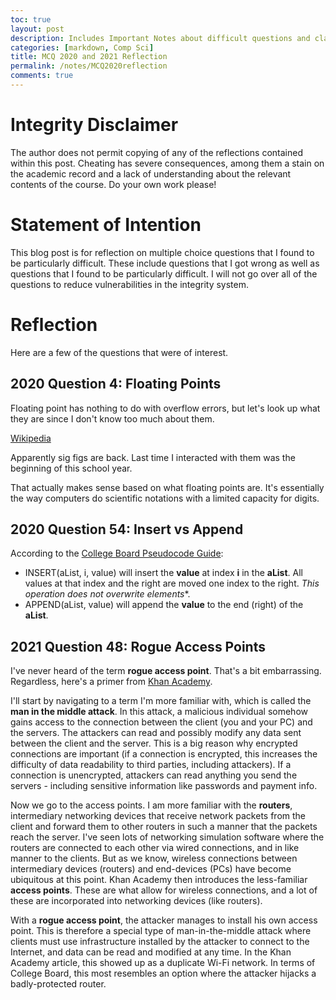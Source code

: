 ```yaml
---
toc: true
layout: post
description: Includes Important Notes about difficult questions and clarifications
categories: [markdown, Comp Sci]
title: MCQ 2020 and 2021 Reflection
permalink: /notes/MCQ2020reflection
comments: true
---
```


# Integrity Disclaimer

The author does not permit copying of any of the reflections contained within this post. Cheating has severe consequences, among them a stain on the academic record and a lack of understanding about the relevant contents of the course. Do your own work please!

# Statement of Intention

This blog post is for reflection on multiple choice questions that I found to be particularly difficult. These include questions that I got wrong as well as questions that I found to be particularly difficult. I will not go over all of the questions to reduce vulnerabilities in the integrity system.

# Reflection

Here are a few of the questions that were of interest.

## 2020 Question 4: Floating Points

Floating point has nothing to do with overflow errors, but let's look up what they are since I don't know too much about them.

[Wikipedia](https://en.wikipedia.org/wiki/Floating-point_arithmetic)

Apparently sig figs are back. Last time I interacted with them was the beginning of this school year.

That actually makes sense based on what floating points are. It's essentially the way computers do scientific notations with a limited capacity for digits.


## 2020 Question 54: Insert vs Append

According to the [College Board Pseudocode Guide](https://apcentral.collegeboard.org/media/pdf/ap-computer-science-principles-exam-reference-sheet.pdf):

- INSERT(aList, i, value) will insert the **value** at index **i** in the **aList**. All values at that index and the right are moved one index to the right. *This operation does not overwrite elements**.
- APPEND(aList, value) will append the **value** to the end (right) of the **aList**.

## 2021 Question 48: Rogue Access Points

I've never heard of the term **rogue access point**. That's a bit embarrassing. Regardless, here's a primer from [Khan Academy](https://www.khanacademy.org/computing/computers-and-internet/xcae6f4a7ff015e7d:online-data-security/xcae6f4a7ff015e7d:cyber-attacks/a/rogue-access-points-mitm-attacks).

I'll start by navigating to a term I'm more familiar with, which is called the **man in the middle attack**. In this attack, a malicious individual somehow gains access to the connection between the client (you and your PC) and the servers. The attackers can read and possibly modify any data sent between the client and the server. This is a big reason why encrypted connections are important (if a connection is encrypted, this increases the difficulty of data readability to third parties, including attackers). If a connection is unencrypted, attackers can read anything you send the servers - including sensitive information like passwords and payment info.

Now we go to the access points. I am more familiar with the **routers**, intermediary networking devices that receive network packets from the client and forward them to other routers in such a manner that the packets reach the server. I've seen lots of networking simulation software where the routers are connected to each other via wired connections, and in like manner to the clients. But as we know, wireless connections between intermediary devices (routers) and end-devices (PCs) have become ubiquitous at this point. Khan Academy then introduces the less-familiar **access points**. These are what allow for wireless connections, and a lot of these are incorporated into networking devices (like routers).

With a **rogue access point**, the attacker manages to install his own access point. This is therefore a special type of man-in-the-middle attack where clients  must use infrastructure installed by the attacker to connect to the Internet, and data can be read and modified at any time. In the Khan Academy article, this showed up as a duplicate Wi-Fi network. In terms of College Board, this most resembles an option where the attacker hijacks a badly-protected router.
